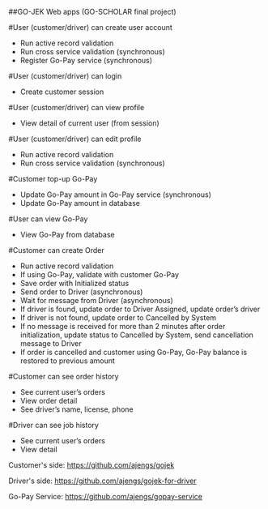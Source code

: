 ##GO-JEK Web apps
(GO-SCHOLAR final project)

#User (customer/driver) can create user account
* Run active record validation
* Run cross service validation (synchronous)
* Register Go-Pay service (synchronous)

#User (customer/driver) can login
* Create customer session

#User (customer/driver) can view profile
* View detail of current user (from session)

#User (customer/driver) can edit profile
* Run active record validation
* Run cross service validation (synchronous)

#Customer top-up Go-Pay
* Update Go-Pay amount in Go-Pay service (synchronous)
* Update Go-Pay amount in database

#User can view Go-Pay
* View Go-Pay from database

#Customer can create Order
* Run active record validation
* If using Go-Pay, validate with customer Go-Pay
* Save order with Initialized status
* Send order to Driver (asynchronous)
* Wait for message from Driver (asynchronous)
* If driver is found, update order to Driver Assigned, update order’s driver
* If driver is not found, update order to Cancelled by System
* If no message is received for more than 2 minutes after order initialization, update status to Cancelled by System, send cancellation message to Driver
* If order is cancelled and customer using Go-Pay, Go-Pay balance is restored to previous amount

#Customer can see order history
* See current user’s orders
* View order detail
* See driver’s name, license, phone

#Driver can see job history
* See current user’s orders
* View detail

Customer's side: https://github.com/ajengs/gojek

Driver's side: https://github.com/ajengs/gojek-for-driver

Go-Pay Service: https://github.com/ajengs/gopay-service